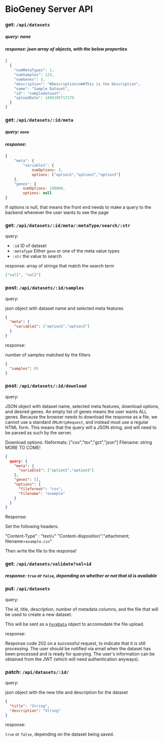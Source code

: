 # BioGeney Server API


### get:  `/api/datasets`

##### query:  none

##### response: json array of objects, with the below properties
```js
[
  {
    "numMetaTypes": 1,
    "numSamples": 123,
    "numGenes": 3,
    "description": "#Description\n##This is the Description",
    "name": "Sample Dataset",
    "id": "sampledataset",
    "uploadDate": 1494195717279
  }
]
```

### get: `/api/datasets/:id/meta`

##### query: `none`

##### response:

```js
{
    "meta": {
        "variable1": {
            numOptions: 3,
            options: ["option1","option2","option3"]
    },
    "genes": {
        numOptions: 190000,
        options: null
}
```

If options is null, that means the front end needs to make a query to the backend whenever the user wants to see the page

### get: `/api/datasets/:id/meta/:metaType/search/:str`

query: 
  * `:id` ID of dataset
  * `:metaType` Either `gene` or one of the meta value types
  * `:str` the value to search

response: array of strings that match the search term

```json
["val1", "val2"]
```

### post: `/api/datasets/:id/samples`

query:

json object with dataset name and selected meta features

```json
{
  "meta": {
    "variable1": ["option1","option3"]
  }
}
```

response: 	

number of samples matched by the filters

```json
{
  "samples": 65
}
```

### post: `/api/datasets/:id/download`

query: 	

JSON object with dataset name, selected meta features, download options, and desired genes. An empty list of genes means the user wants ALL genes. Because the browser needs to download the response as a file, we cannot use a standard `XMLHttpRequest`, and instead must use a regular HTML form. This means that the query will a JSON string, and will need to be parsed as such by the server.

Download options:
	fileformats: ["csv","tsv","gct","json"]
	Filename: string
	MORE TO COME!

```json
{
  query: {
    "meta": {
	  "variable1": ["option1","option3"]
    },
    "genes": [],
    "options": {
	  "fileformat": "csv",
	  "filename": "example"
    }
  }
}
```

Response:

Set the following headers:

"Content-Type" : "text/`x`"
"Content-disposition":"attachment; filename=`example.csv`"

Then write the file to the response!


### get:  `/api/datasets/validate?val=id`

##### response: `true` or `false`, depending on whether or not that id is available


### put: `/api/datasets`

query:

The id, title, description, number of metadata columns, and the file that will be used to create a new dataset.

This will be sent as a [`FormData`](https://developer.mozilla.org/en-US/docs/Web/API/FormData) object to accomodate the file upload.

response: 	

Response code 202 on a successful request, to indicate that it is still processing. The user should be notified via email when the dataset has been processed and is ready for querying. The user's information can be obtained from the JWT (which will need authentication anyways).

### patch: `/api/datasets/:id/`

query:

json object with the new title and description for the dataset

```json
{
  "title": "String",
  "description": "String"
}
```

response: 	

`true` or `false`, depending on the dataset being saved.
